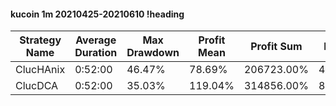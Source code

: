 #### kucoin 1m 20210425-20210610 !heading
| Strategy Name | Average Duration | Max Drawdown | Profit Mean | Profit Sum | Profit Total | Trade Count | Win Rate |
| ------------- | ---------------- | ------------ | ----------- | ---------- | ------------ | ----------- | -------- |
| ClucHAnix     | 0:52:00          | 46.47%       | 78.69%      | 206723.00% | 482783.00%   | 2627        | 73.32%   |
| ClucDCA       | 0:52:00          | 35.03%       | 119.04%     | 314856.00% | 85478.00%    | 2645        | 75.43%   |